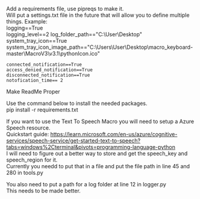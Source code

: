 Add a requirements file, use pipreqs to make it.  
Will put a settings.txt file in the future that will allow you to define multiple things. 
Example:  
    logging==True   
    logging_level==2
    log_folder_path=="C:\User\Desktop"  
    system_tray_icon==True  
    system_tray_icon_image_path=="C:\Users\User\Desktop\macro_keyboard-master\MacroV3\v3.1\pythonIcon.ico"  

    connected_notification==True  
    access_denied_notification==True  
    disconnected_notification==True
    notofication_time== 2



Make ReadMe Proper


Use the command below to install the needed packages.   
pip install -r requirements.txt

If you want to use the Text To Speech Macro you will need to setup a Azure Speech resource.   
Quickstart guide: https://learn.microsoft.com/en-us/azure/cognitive-services/speech-service/get-started-text-to-speech?tabs=windows%2Cterminal&pivots=programming-language-python   
I will need to figure out a better way to store and get the speech_key and speech_region for it.    
Currently you needd to put that in a file and put the file path in line 45 and 280 in tools.py    

You also need to put a path for a log folder at line 12 in logger.py    
This needs to be made better. 